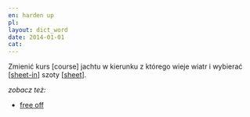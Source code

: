 ```yaml
---
en: harden up
pl: 
layout: dict_word
date: 2014-01-01
cat: 
---
```


Zmienić kurs [course] jachtu w kierunku z którego wieje wiatr i wybierać [[sheet-in](/dict/s/sheet-in/)] szoty [[sheet](/dict/s/sheet/)].

*zobacz też:*

* [free off](/dict/free-off/)